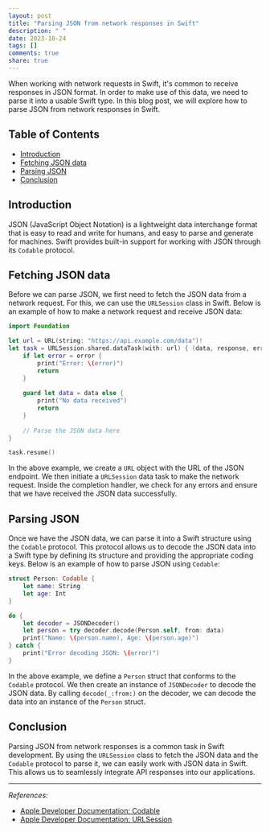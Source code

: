 ```yaml
---
layout: post
title: "Parsing JSON from network responses in Swift"
description: " "
date: 2023-10-24
tags: []
comments: true
share: true
---
```


When working with network requests in Swift, it's common to receive responses in JSON format. In order to make use of this data, we need to parse it into a usable Swift type. In this blog post, we will explore how to parse JSON from network responses in Swift.

## Table of Contents
- [Introduction](#introduction)
- [Fetching JSON data](#fetching-json-data)
- [Parsing JSON](#parsing-json)
- [Conclusion](#conclusion)

## Introduction

JSON (JavaScript Object Notation) is a lightweight data interchange format that is easy to read and write for humans, and easy to parse and generate for machines. Swift provides built-in support for working with JSON through its `Codable` protocol.

## Fetching JSON data

Before we can parse JSON, we first need to fetch the JSON data from a network request. For this, we can use the `URLSession` class in Swift. Below is an example of how to make a network request and receive JSON data:

```swift
import Foundation

let url = URL(string: "https://api.example.com/data")!
let task = URLSession.shared.dataTask(with: url) { (data, response, error) in
    if let error = error {
        print("Error: \(error)")
        return
    }
    
    guard let data = data else {
        print("No data received")
        return
    }
    
    // Parse the JSON data here
}

task.resume()
```

In the above example, we create a `URL` object with the URL of the JSON endpoint. We then initiate a `URLSession` data task to make the network request. Inside the completion handler, we check for any errors and ensure that we have received the JSON data successfully.

## Parsing JSON

Once we have the JSON data, we can parse it into a Swift structure using the `Codable` protocol. This protocol allows us to decode the JSON data into a Swift type by defining its structure and providing the appropriate coding keys. Below is an example of how to parse JSON using `Codable`:

```swift
struct Person: Codable {
    let name: String
    let age: Int
}

do {
    let decoder = JSONDecoder()
    let person = try decoder.decode(Person.self, from: data)
    print("Name: \(person.name), Age: \(person.age)")
} catch {
    print("Error decoding JSON: \(error)")
}
```

In the above example, we define a `Person` struct that conforms to the `Codable` protocol. We then create an instance of `JSONDecoder` to decode the JSON data. By calling `decode(_:from:)` on the decoder, we can decode the data into an instance of the `Person` struct.

## Conclusion

Parsing JSON from network responses is a common task in Swift development. By using the `URLSession` class to fetch the JSON data and the `Codable` protocol to parse it, we can easily work with JSON data in Swift. This allows us to seamlessly integrate API responses into our applications.

---

*References:*

- [Apple Developer Documentation: Codable](https://developer.apple.com/documentation/swift/codable)
- [Apple Developer Documentation: URLSession](https://developer.apple.com/documentation/foundation/urlsession)